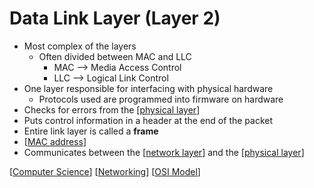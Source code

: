 # Data Link Layer (Layer 2)

- Most complex of the layers
  - Often divided between MAC and LLC
    - MAC --> Media Access Control
    - LLC --> Logical Link Control
- One layer responsible for interfacing with physical hardware
  - Protocols used are programmed into firmware on hardware
- Checks for errors from the [[physical layer]]
- Puts control information in a header at the end of the packet
- Entire link layer is called a **frame**
- [[MAC address]]
- Communicates between the [[network layer]] and the [[physical layer]]

[[Computer Science]] [[Networking]] [[OSI Model]]

[//begin]: # "Autogenerated link references for markdown compatibility"
[physical layer]: physical-layer "Physical Layer (Layer 1)"
[MAC address]: mac-address "MAC Address"
[network layer]: network-layer "Network Layer (Layer 3)"
[Computer Science]: computer-science "Computer Science"
[Networking]: networking "Networking"
[OSI Model]: osi-model "OSI Model"
[//end]: # "Autogenerated link references"
